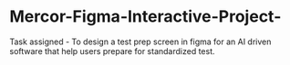 # Mercor-Figma-Interactive-Project-
Task assigned - To design a test prep screen in figma for an AI driven software that help users prepare for standardized test.
